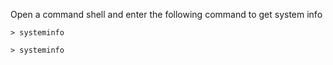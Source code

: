 Open a command shell and enter the following command to get system info

```> systeminfo```

```
> systeminfo
```